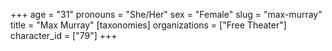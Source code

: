 +++
age = "31"
pronouns = "She/Her"
sex = "Female"
slug = "max-murray"
title = "Max Murray"
[taxonomies]
organizations = ["Free Theater"]
character_id = ["79"]
+++


